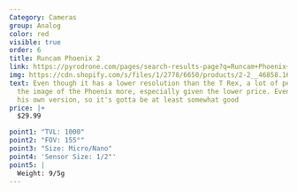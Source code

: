 ```yaml
---
Category: Cameras
group: Analog
color: red
visible: true
order: 6
title: Runcam Phoenix 2
link: https://pyrodrone.com/pages/search-results-page?q=Runcam+Phoenix+2+camera
img: https://cdn.shopify.com/s/files/1/2778/6650/products/2-2__46858.1644892341.1280.1280_d5918abd-71b0-4d8a-9db2-4bb6687eb2fb_1200x1200.jpg?v=1650319926
text: Even though it has a lower resolution than the T Rex, a lot of people like
  the image of the Phoenix more, especially given the lower price. Even JB has
  his own version, so it's gotta be at least somewhat good
price: |+
  $29.99

point1: "TVL: 1000"
point2: "FOV: 155°"
point3: "Size: Micro/Nano"
point4: 'Sensor Size: 1/2"'
point5: |
  Weight: 9/5g
---
```

